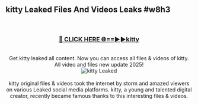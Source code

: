 ## kitty Leaked Files And Videos Leaks #w8h3
<br>
<div align="center">
<h3><a href="https://watchclip.my.id/kitty" rel="nofollow">🔴 CLICK HERE 🌐==►►kitty</a></h3>
<br>
Get kitty leaked all content. Now you can access all files & videos of kitty. All video and files new update 2025!
<br>
<a href="https://watchclip.my.id/kitty" rel="nofollow" data-target="animated-image.originalLink"><img src="https://i.ibb.co.com/WyWwxjT/player-gif2.gif" alt="kitty Leaked" style="max-width: 100%; display: inline-block;" data-target="animated-image.originalImage"></a>
<br><br>
kitty original files & videos took the internet by storm and amazed viewers on various Leaked social media platforms. kitty, a young and talented digital creator, recently became famous thanks to this interesting files & videos.
</div>
<br>